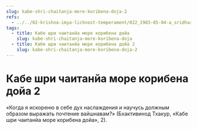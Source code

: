 ```yaml
---
slug: kabe-shri-chaitanja-more-koribena-doja-2
refs:
  - ../../02-krishna-imya-lichnost-temperament/022_1983-05-04-a_sridharmj_rabstvo_u_absoluta-vysochayshaya_svoboda.md
tags:
  - title: Кабе шри чаитанйа море корибена дойа
    slug: kabe-shri-chaitanja-more-koribena-doja
  - title: Кабе шри чаитанйа море корибена дойа 2
    slug: kabe-shri-chaitanja-more-koribena-doja-2
---
```


# Кабе шри чаитанйа море корибена дойа 2

«Когда я искореню в себе дух наслаждения и научусь должным образом выражать почтение вайшнавам?» (Бхактивинод Тхакур, «Кабе шри чаитанйа море корибена дойа», 2).


